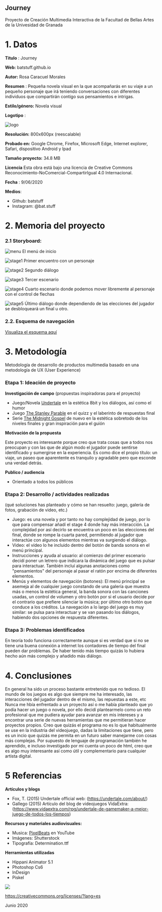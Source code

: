 ## Journey

Proyecto de Creación Multimedia Interactiva de la  Facultad de Bellas Artes de la Univesidad de Granada



# 1. Datos 



**Titulo** : Journey

**Web:**   batstuff.github.io

**Autor:** Rosa Caracuel Morales

**Resumen** : Pequeña novela visual en la que acompañarás en su viaje a un pequeño personaje que irá teniendo conversaciones con diferentes individuos que compartirán contigo sus pensamientos e intrigas.

**Estilo/género:** Novela visual

**Logotipo** :  

![logo](https://github.com/batstuff/batstuff.github.io/blob/master/readme%20archivos/logo.png)



**Resolución:** 800x600px (reescalable)

**Probado en:**   Google Chrome, Firefox, Microsoft Edge, Internet explorer, Safari, dispositivo Android y Ipad

**Tamaño proyecto:** 34.8 MB 

**Licencia** Esta obra está bajo una licencia de Creative Commons Reconocimiento-NoComercial-CompartirIgual 4.0 Internacional.

**Fecha** : 9/06/2020

**Medios**:

- Github: batstuff
- Instagram: @bat.stuff


# 2. Memoria del proyecto 

### 2.1 Storyboard: 
![menu](https://github.com/batstuff/batstuff.github.io/blob/master/readme%20archivos/menu.jpg)
El menú de inicio 

![stage1](https://github.com/batstuff/batstuff.github.io/blob/master/readme%20archivos/stage1.jpg)
Primer encuentro con un personaje

![stage2](https://github.com/batstuff/batstuff.github.io/blob/master/readme%20archivos/stage2.jpg)
Segundo diálogo

![stage3](https://github.com/batstuff/batstuff.github.io/blob/master/readme%20archivos/stage3.jpg)
Tercer escenario

![stage4](https://github.com/batstuff/batstuff.github.io/blob/master/readme%20archivos/stage4.jpg)
Cuarto escenario donde podemos mover libremente al personaje con el control de flechas

![stage5](https://github.com/batstuff/batstuff.github.io/blob/master/readme%20archivos/stage5.jpg)
Último diálogo donde dependiendo de las elecciones del jugador se desbloqueará un final u otro.



### 2.2. Esquema de navegación 


[Visualiza el esquema aquí](https://github.com/batstuff/batstuff.github.io/blob/master/readme%20archivos/Esquema%20navegaci%C3%B3n.pdf)





# 3. Metodología

Metodología de desarrollo de productos multimedia basado en una metodología de UX (User Experience)



### Etapa 1: Ideación de proyecto

**Investigación de campo** (propuestas inspiradoras para el proyecto)

- Juego/Novela [Undertale](https://undertale.com/about/) en la estética 8bit y los diálogos, así como el humor
- Juego [The Stanley Parable](https://www.stanleyparable.com/) en el quizz y el laberinto de respuestas final
- Serie [The Midnight Gospel](https://www.netflix.com/es/title/80987903) de nuevo en la estética sobretodo de los niveles finales y gran inspiración para el guión



**Motivación de la propuesta** 

Este proyecto es interesante porque creo que trata cosas que a todos nos preocupan y con las que de algún modo el jugador puede sentirse identificado y sumergirse en la experiencia. 
Es como dice el propio título: un viaje, un paseo que aparentente es tranquilo y agradable pero que esconde una verdad detrás.


**Publico / audiencia**

- Orientado a todos los públicos





### Etapa 2: Desarrollo / actividades realizadas

(qué soluciones has planteado y cómo se han resuelto: juego, galería de fotos, grabación de video, etc.)

- Juego: es una novela y por tanto no hay complejidad de juego, por lo que para compensar añadí el stage 4 donde hay más interacción. La complejidad por así decirlo se encuentra un poco en las elecciones del final, donde se rompe la cuarta pared, permitiendo al jugador que interactúe con algunos elementos mientras va surgiendo el diálogo.  
- Video: el vídeo lo he incluido dentro del botón de banda sonora en el menú principal.
- Instrucciones y ayuda al usuario: al comienzo del primer escenario decidí poner un letrero que indicara la dinámica del juego que es pulsar para interactuar. También incluí algunas anotaciones como "pensamientos" del personaje al pasar el ratón por encima de diferentes elementos.
- Menús y elementos de navegación (botones): El menú principal se asemeja al de cualquier juego constando de una galería que muestra más o menos la estética general, la banda sonora con las canciones usadas, un control de volumen y otro botón por si el usuario decide por el contrario que prefiere silenciar la música; por último otro botón que conduce a los créditos. La navegación a lo largo del juego es muy similar: se pulsa para interactuar y se van pasando los diálogos, habiendo dos opciones de respuesta diferentes.



### Etapa 3: Problemas identificados

En teoría todo funciona correctamente aunque si es verdad que si no se tiene una buena conexión a internet los contadores de tiempo del final pueden dar problemas.
De haber tenido más tiempo quizás lo hubiera hecho aún más complejo y añadido más diálogo.



# 4. Conclusiones 

En general ha sido un proceso bastante entretenido que no tedioso. El mundo de los juegos es algo que siempre me ha interesado, las interacciones del jugador dentro de el mismo, las repuestas a este, etc
Nunca me hbía enfrentado a un proyecto así o me había planteado que yo podía hacer un juego o novela, por ello decidí plantearmelo como un reto profesional que me pudiera ayudar para avanzar en mis intereses y a encontrar una serie de nuevas herramientas que me permitieran hacer proyectos propios.
Creo que quizás el programa no es lo que habitualmente se use en la industria del videojuego, dadas la limitaciones que tiene, pero es un incio que quizás me permita en un futuro saber manejarme con cosas más complejas. Por supuesto de lenguaje de programación también he aprendido, e incluso investigado por mi cuenta un poco de html, creo que es algo muy interesante así como útil y complementario para cualquier artista digital. 




# 5 Referencias 

**Artículos y blogs** 

- Fox, T. (2015) Undertale official web: (https://undertale.com/about/)
- Gallego (2015) Artículo del blog de videojuegos VidaExtra: (https://www.vidaextra.com/rpg/undertale-de-gamemaker-a-mejor-juego-de-todos-los-tiempos)

**Recursos y materiales audiovisuales:**

* Musica: [PixelBeats](https://www.youtube.com/channel/UChZE0-0R__Z5JtyImRGpDmw) en YouTube 
* Imágenes:  Shutterstock
* Tipografía: Determination.ttf

**Herramientas utilizadas**

- Hippani Animator 5.1
- Photoshop Cs6
- InDesign 
- Piskel



![](http://conogasi.org/wp-content/uploads/2017/05/CC-BY-NC-SA-4.0.jpg)

https://creativecommons.org/licenses/?lang=es

Junio 2020
